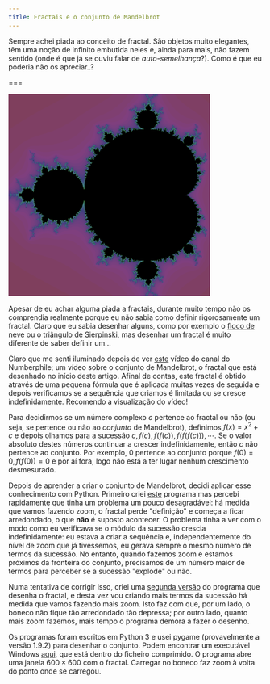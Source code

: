 ```yaml
---
title: Fractais e o conjunto de Mandelbrot
---
```


Sempre achei piada ao conceito de fractal. São objetos muito elegantes, têm uma noção de infinito embutida neles e, ainda para mais, não fazem sentido (onde é que já se ouviu falar de _auto-semelhança_?). Como é que eu poderia não os apreciar..?

===

![O conjunto de Mandelbrot](./mandelbrot.png)

Apesar de eu achar alguma piada a fractais, durante muito tempo não os comprendia realmente porque eu não sabia como definir rigorosamente um fractal.
Claro que eu sabia desenhar alguns, como por exemplo o [floco de neve](https://en.wikipedia.org/wiki/Koch_snowflake) ou o [triângulo de Sierpinski](https://en.wikipedia.org/wiki/Sierpinski_triangle),
mas desenhar um fractal é muito diferente de saber definir um...

Claro que me senti iluminado depois de ver [este](https://www.youtube.com/watch?v=NGMRB4O922I) vídeo do canal do Numberphile; um vídeo sobre o conjunto de Mandelbrot, o fractal que está desenhado
no início deste artigo. Afinal de contas, este fractal é obtido através de uma pequena fórmula que é aplicada muitas vezes de seguida e depois verificamos se a sequência que criamos
é limitada ou se cresce indefinidamente. Recomendo a visualização do vídeo!

Para decidirmos se um número complexo $c$ pertence ao fractal ou não (ou seja, se pertence ou não ao _conjunto_ de Mandelbrot), definimos $f(x) = x^2 + c$ e depois olhamos para
a sucessão $c, f(c), f(f(c)), f(f(f(c))), \cdots$. Se o valor absoluto destes números continuar a crescer indefinidamente, então $c$ não pertence ao conjunto.
Por exemplo, $0$ pertence ao conjunto porque $f(0) = 0, f(f(0)) = 0$ e por aí fora, logo não está a ter lugar nenhum crescimento desmesurado.

Depois de aprender a criar o conjunto de Mandelbrot, decidi aplicar esse conhecimento com Python. Primeiro criei [este](https://drive.google.com/open?id=0ByBeLS6ciLYVWm9yMldrVE1GVDg)
programa mas percebi rapidamente que tinha um problema um pouco desagradável: há medida que vamos fazendo zoom, o fractal perde "definição" e começa a ficar arredondado, o que
**não** é suposto acontecer. O problema tinha a ver com o modo como eu verificava se o módulo da sucessão crescia indefinidamente: eu estava a criar a sequência e, independentemente
do nível de zoom que já tivessemos, eu gerava sempre o mesmo número de termos da sucessão. No entanto, quando fazemos zoom e estamos próximos da fronteira do conjunto, precisamos
de um número maior de termos para perceber se a sucessão "explode" ou não.

Numa tentativa de corrigir isso, criei uma [segunda versão](https://drive.google.com/open?id=0ByBeLS6ciLYVOU9SdGQzdTI5Ylk) do programa que desenha o fractal,
e desta vez vou criando mais termos da sucessão há medida que vamos fazendo mais zoom. Isto faz com que, por um lado, o boneco não fique tão arredondado tão depressa; por outro lado,
quanto mais zoom fazemos, mais tempo o programa demora a fazer o desenho.

Os programas foram escritos em Python 3 e usei pygame (provavelmente a versão 1.9.2) para desenhar o conjunto. Podem encontrar um executável Windows [aqui](https://drive.google.com/open?id=0ByBeLS6ciLYVc09ZQllMcW94R2s),
que está dentro do ficheiro comprimido. O programa abre uma janela $600 \times 600$ com o fractal. Carregar no boneco faz zoom à volta do ponto onde se carregou.
